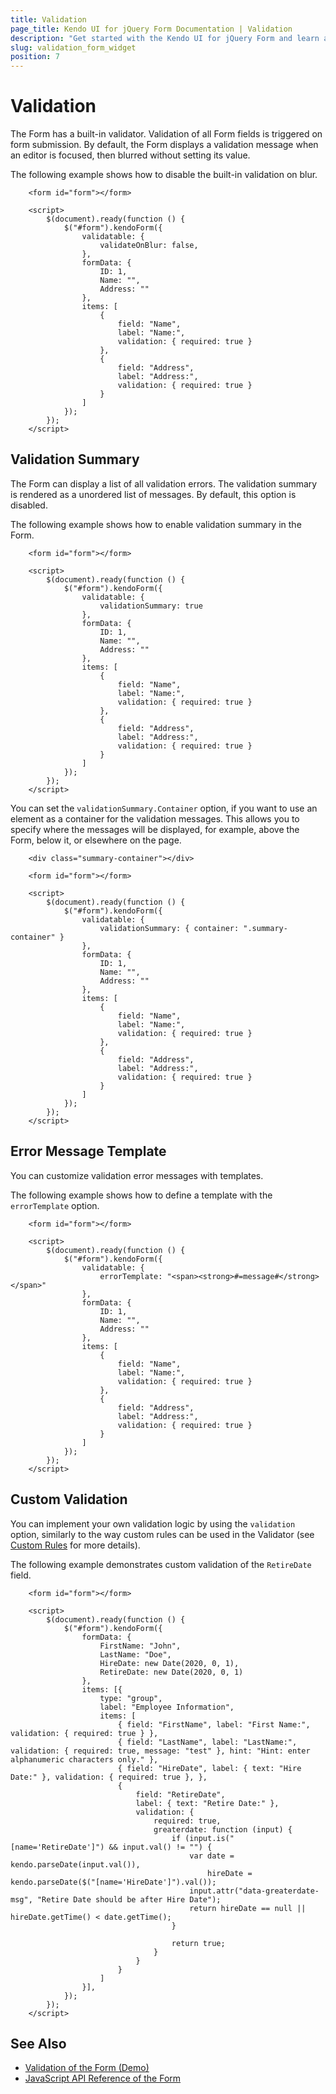 ```yaml
---
title: Validation
page_title: Kendo UI for jQuery Form Documentation | Validation
description: "Get started with the Kendo UI for jQuery Form and learn about its validation configuration."
slug: validation_form_widget
position: 7
---
```


# Validation

The Form has a built-in validator. Validation of all Form fields is triggered on form submission. By default, the Form displays a validation message when an editor is focused, then blurred without setting its value. 

The following example shows how to disable the built-in validation on blur.

```dojo
    <form id="form"></form>

    <script>
        $(document).ready(function () {
            $("#form").kendoForm({
                validatable: {
                    validateOnBlur: false,
                },
                formData: {
                    ID: 1,
                    Name: "",
                    Address: ""
                },
                items: [
                    {
                        field: "Name",
                        label: "Name:",
                        validation: { required: true }
                    }, 
                    {
                        field: "Address",
                        label: "Address:",
                        validation: { required: true }
                    }
                ]
            });
        });
    </script>
```

## Validation Summary

The Form can display a list of all validation errors. The validation summary is rendered as a unordered list of messages. By default, this option is disabled. 

The following example shows how to enable validation summary in the Form. 

```dojo
    <form id="form"></form>

    <script>
        $(document).ready(function () {
            $("#form").kendoForm({
                validatable: {
                    validationSummary: true
                },
                formData: {
                    ID: 1,
                    Name: "",
                    Address: ""
                },
                items: [
                    {
                        field: "Name",
                        label: "Name:",
                        validation: { required: true }
                    }, 
                    {
                        field: "Address",
                        label: "Address:",
                        validation: { required: true }
                    }
                ]
            });
        });
    </script>
```

You can set the `validationSummary.Container` option, if you want to use an element as a container for the validation messages. This allows you to specify where the messages will be displayed, for example, above the Form, below it, or elsewhere on the page. 

```dojo
    <div class="summary-container"></div>

    <form id="form"></form>

    <script>
        $(document).ready(function () {
            $("#form").kendoForm({
                validatable: {
                    validationSummary: { container: ".summary-container" }
                },
                formData: {
                    ID: 1,
                    Name: "",
                    Address: ""
                },
                items: [
                    {
                        field: "Name",
                        label: "Name:",
                        validation: { required: true }
                    }, 
                    {
                        field: "Address",
                        label: "Address:",
                        validation: { required: true }
                    }
                ]
            });
        });
    </script>
```

## Error Message Template

You can customize validation error messages with templates.

The following example shows how to define a template with the `errorTemplate` option. 

```dojo
    <form id="form"></form>

    <script>
        $(document).ready(function () {
            $("#form").kendoForm({
                validatable: {
                    errorTemplate: "<span><strong>#=message#</strong></span>"
                },
                formData: {
                    ID: 1,
                    Name: "",
                    Address: ""
                },
                items: [
                    {
                        field: "Name",
                        label: "Name:",
                        validation: { required: true }
                    }, 
                    {
                        field: "Address",
                        label: "Address:",
                        validation: { required: true }
                    }
                ]
            });
        });
    </script>
```

## Custom Validation

You can implement your own validation logic by using the `validation` option, similarly to the way custom rules can be used in the Validator (see [Custom Rules](https://docs.telerik.com/kendo-ui/controls/editors/validator/rules#custom-rules) for more details).

The following example demonstrates custom validation of the `RetireDate` field. 

```dojo
    <form id="form"></form>

    <script>
        $(document).ready(function () {
            $("#form").kendoForm({
                formData: {
                    FirstName: "John",
                    LastName: "Doe",
                    HireDate: new Date(2020, 0, 1),
                    RetireDate: new Date(2020, 0, 1)
                },
                items: [{
                    type: "group",
                    label: "Employee Information",
                    items: [
                        { field: "FirstName", label: "First Name:", validation: { required: true } },
                        { field: "LastName", label: "LastName:", validation: { required: true, message: "test" }, hint: "Hint: enter alphanumeric characters only." },
                        { field: "HireDate", label: { text: "Hire Date:" }, validation: { required: true }, },
                        {
                            field: "RetireDate",
                            label: { text: "Retire Date:" },
                            validation: {
                                required: true,
                                greaterdate: function (input) {
                                    if (input.is("[name='RetireDate']") && input.val() != "") {
                                        var date = kendo.parseDate(input.val()),
                                            hireDate = kendo.parseDate($("[name='HireDate']").val());
                                        input.attr("data-greaterdate-msg", "Retire Date should be after Hire Date");
                                        return hireDate == null || hireDate.getTime() < date.getTime();
                                    }

                                    return true;
                                }
                            }
                        }
                    ]
                }],
            });
        });
    </script>
```

## See Also

* [Validation of the Form (Demo)](https://demos.telerik.com/kendo-ui/form/validation)
* [JavaScript API Reference of the Form](/api/javascript/ui/form)
